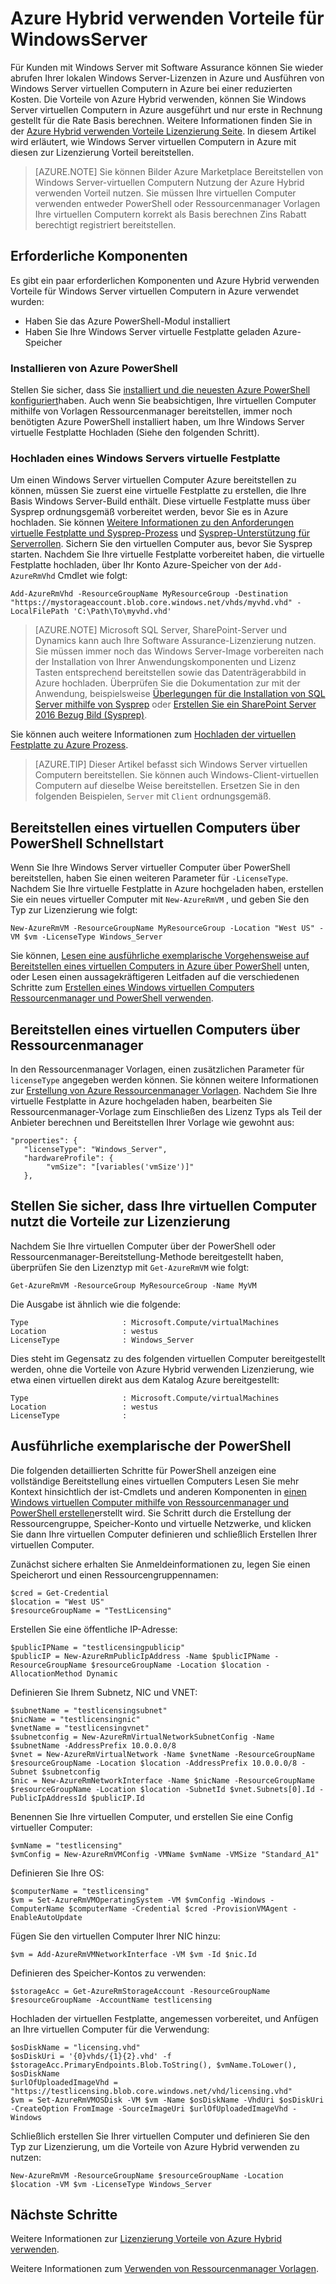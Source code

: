 <properties
   pageTitle="Azure Hybrid verwenden Vorteile für Fenster Server | Microsoft Azure"
   description="Erfahren Sie, wie Sie Ihre Windows Server Software Assurance-Vorteile zur lokalen Lizenzen an Azure bringen maximieren"
   services="virtual-machines-windows"
   documentationCenter=""
   authors="iainfoulds"
   manager="timlt"
   editor=""/>

<tags
   ms.service="virtual-machines-windows"
   ms.devlang="na"
   ms.topic="article"
   ms.tgt_pltfrm="vm-windows"
   ms.workload="infrastructure-services"
   ms.date="07/13/2016"
   ms.author="georgem"/>

# <a name="azure-hybrid-use-benefit-for-windows-server"></a>Azure Hybrid verwenden Vorteile für WindowsServer

Für Kunden mit Windows Server mit Software Assurance können Sie wieder abrufen Ihrer lokalen Windows Server-Lizenzen in Azure und Ausführen von Windows Server virtuellen Computern in Azure bei einer reduzierten Kosten. Die Vorteile von Azure Hybrid verwenden, können Sie Windows Server virtuellen Computern in Azure ausgeführt und nur erste in Rechnung gestellt für die Rate Basis berechnen. Weitere Informationen finden Sie in der [Azure Hybrid verwenden Vorteile Lizenzierung Seite](https://azure.microsoft.com/pricing/hybrid-use-benefit/). In diesem Artikel wird erläutert, wie Windows Server virtuellen Computern in Azure mit diesen zur Lizenzierung Vorteil bereitstellen.

> [AZURE.NOTE] Sie können Bilder Azure Marketplace Bereitstellen von Windows Server-virtuellen Computern Nutzung der Azure Hybrid verwenden Vorteil nutzen. Sie müssen Ihre virtuellen Computer verwenden entweder PowerShell oder Ressourcenmanager Vorlagen Ihre virtuellen Computern korrekt als Basis berechnen Zins Rabatt berechtigt registriert bereitstellen.

## <a name="pre-requisites"></a>Erforderliche Komponenten
Es gibt ein paar erforderlichen Komponenten und Azure Hybrid verwenden Vorteile für Windows Server virtuellen Computern in Azure verwendet wurden:

- Haben Sie das Azure PowerShell-Modul installiert
- Haben Sie Ihre Windows Server virtuelle Festplatte geladen Azure-Speicher

### <a name="install-azure-powershell"></a>Installieren von Azure PowerShell
Stellen Sie sicher, dass Sie [installiert und die neuesten Azure PowerShell konfiguriert](../powershell-install-configure.md)haben. Auch wenn Sie beabsichtigen, Ihre virtuellen Computer mithilfe von Vorlagen Ressourcenmanager bereitstellen, immer noch benötigten Azure PowerShell installiert haben, um Ihre Windows Server virtuelle Festplatte Hochladen (Siehe den folgenden Schritt).

### <a name="upload-a-windows-server-vhd"></a>Hochladen eines Windows Servers virtuelle Festplatte

Um einen Windows Server virtuellen Computer Azure bereitstellen zu können, müssen Sie zuerst eine virtuelle Festplatte zu erstellen, die Ihre Basis Windows Server-Build enthält. Diese virtuelle Festplatte muss über Sysprep ordnungsgemäß vorbereitet werden, bevor Sie es in Azure hochladen. Sie können [Weitere Informationen zu den Anforderungen virtuelle Festplatte und Sysprep-Prozess](./virtual-machines-windows-upload-image.md) und [Sysprep-Unterstützung für Serverrollen](https://msdn.microsoft.com/windows/hardware/commercialize/manufacture/desktop/sysprep-support-for-server-roles). Sichern Sie den virtuellen Computer aus, bevor Sie Sysprep starten. Nachdem Sie Ihre virtuelle Festplatte vorbereitet haben, die virtuelle Festplatte hochladen, über Ihr Konto Azure-Speicher von der `Add-AzureRmVhd` Cmdlet wie folgt:

```
Add-AzureRmVhd -ResourceGroupName MyResourceGroup -Destination "https://mystorageaccount.blob.core.windows.net/vhds/myvhd.vhd" -LocalFilePath 'C:\Path\To\myvhd.vhd'
```

> [AZURE.NOTE] Microsoft SQL Server, SharePoint-Server und Dynamics kann auch Ihre Software Assurance-Lizenzierung nutzen. Sie müssen immer noch das Windows Server-Image vorbereiten nach der Installation von Ihrer Anwendungskomponenten und Lizenz Tasten entsprechend bereitstellen sowie das Datenträgerabbild in Azure hochladen. Überprüfen Sie die Dokumentation zur mit der Anwendung, beispielsweise [Überlegungen für die Installation von SQL Server mithilfe von Sysprep](https://msdn.microsoft.com/library/ee210754.aspx) oder [Erstellen Sie ein SharePoint Server 2016 Bezug Bild (Sysprep)](http://social.technet.microsoft.com/wiki/contents/articles/33789.build-a-sharepoint-server-2016-reference-image-sysprep.aspx).

Sie können auch weitere Informationen zum [Hochladen der virtuellen Festplatte zu Azure Prozess](./virtual-machines-windows-upload-image.md#upload-the-vm-image-to-your-storage-account).

> [AZURE.TIP] Dieser Artikel befasst sich Windows Server virtuellen Computern bereitstellen. Sie können auch Windows-Client-virtuellen Computern auf dieselbe Weise bereitstellen. Ersetzen Sie in den folgenden Beispielen, `Server` mit `Client` ordnungsgemäß.

## <a name="deploy-a-vm-via-powershell-quick-start"></a>Bereitstellen eines virtuellen Computers über PowerShell Schnellstart
Wenn Sie Ihre Windows Server virtueller Computer über PowerShell bereitstellen, haben Sie einen weiteren Parameter für `-LicenseType`. Nachdem Sie Ihre virtuelle Festplatte in Azure hochgeladen haben, erstellen Sie ein neues virtueller Computer mit `New-AzureRmVM` , und geben Sie den Typ zur Lizenzierung wie folgt:

```
New-AzureRmVM -ResourceGroupName MyResourceGroup -Location "West US" -VM $vm -LicenseType Windows_Server
```

Sie können, [Lesen eine ausführliche exemplarische Vorgehensweise auf Bereitstellen eines virtuellen Computers in Azure über PowerShell](./virtual-machines-windows-hybrid-use-benefit-licensing.md#deploy-windows-server-vm-via-powershell-detailed-walkthrough) unten, oder Lesen einen aussagekräftigeren Leitfaden auf die verschiedenen Schritte zum [Erstellen eines Windows virtuellen Computers Ressourcenmanager und PowerShell verwenden](./virtual-machines-windows-ps-create.md).

## <a name="deploy-a-vm-via-resource-manager"></a>Bereitstellen eines virtuellen Computers über Ressourcenmanager
In den Ressourcenmanager Vorlagen, einen zusätzlichen Parameter für `licenseType` angegeben werden können. Sie können weitere Informationen zur [Erstellung von Azure Ressourcenmanager Vorlagen](../resource-group-authoring-templates.md). Nachdem Sie Ihre virtuelle Festplatte in Azure hochgeladen haben, bearbeiten Sie Ressourcenmanager-Vorlage zum Einschließen des Lizenz Typs als Teil der Anbieter berechnen und Bereitstellen Ihrer Vorlage wie gewohnt aus:

```
"properties": {  
   "licenseType": "Windows_Server",
   "hardwareProfile": {
        "vmSize": "[variables('vmSize')]"
   },
```
 
## <a name="verify-your-vm-is-utilizing-the-licensing-benefit"></a>Stellen Sie sicher, dass Ihre virtuellen Computer nutzt die Vorteile zur Lizenzierung
Nachdem Sie Ihre virtuellen Computer über der PowerShell oder Ressourcenmanager-Bereitstellung-Methode bereitgestellt haben, überprüfen Sie den Lizenztyp mit `Get-AzureRmVM` wie folgt:
 
```
Get-AzureRmVM -ResourceGroup MyResourceGroup -Name MyVM
```

Die Ausgabe ist ähnlich wie die folgende:

```
Type                     : Microsoft.Compute/virtualMachines
Location                 : westus
LicenseType              : Windows_Server
```

Dies steht im Gegensatz zu des folgenden virtuellen Computer bereitgestellt werden, ohne die Vorteile von Azure Hybrid verwenden Lizenzierung, wie etwa einen virtuellen direkt aus dem Katalog Azure bereitgestellt:

```
Type                     : Microsoft.Compute/virtualMachines
Location                 : westus
LicenseType              : 
```
 
## <a name="detailed-powershell-walkthrough"></a>Ausführliche exemplarische der PowerShell

Die folgenden detaillierten Schritte für PowerShell anzeigen eine vollständige Bereitstellung eines virtuellen Computers Lesen Sie mehr Kontext hinsichtlich der ist-Cmdlets und anderen Komponenten in [einen Windows virtuellen Computer mithilfe von Ressourcenmanager und PowerShell erstellen](./virtual-machines-windows-ps-create.md)erstellt wird. Sie Schritt durch die Erstellung der Ressourcengruppe, Speicher-Konto und virtuelle Netzwerke, und klicken Sie dann Ihre virtuellen Computer definieren und schließlich Erstellen Ihrer virtuellen Computer.
 
Zunächst sichere erhalten Sie Anmeldeinformationen zu, legen Sie einen Speicherort und einen Ressourcengruppennamen:

```
$cred = Get-Credential
$location = "West US"
$resourceGroupName = "TestLicensing"
```

Erstellen Sie eine öffentliche IP-Adresse:

```
$publicIPName = "testlicensingpublicip"
$publicIP = New-AzureRmPublicIpAddress -Name $publicIPName -ResourceGroupName $resourceGroupName -Location $location -AllocationMethod Dynamic
```

Definieren Sie Ihrem Subnetz, NIC und VNET:

```
$subnetName = "testlicensingsubnet"
$nicName = "testlicensingnic"
$vnetName = "testlicensingvnet"
$subnetconfig = New-AzureRmVirtualNetworkSubnetConfig -Name $subnetName -AddressPrefix 10.0.0.0/8
$vnet = New-AzureRmVirtualNetwork -Name $vnetName -ResourceGroupName $resourceGroupName -Location $location -AddressPrefix 10.0.0.0/8 -Subnet $subnetconfig
$nic = New-AzureRmNetworkInterface -Name $nicName -ResourceGroupName $resourceGroupName -Location $location -SubnetId $vnet.Subnets[0].Id -PublicIpAddressId $publicIP.Id
```

Benennen Sie Ihre virtuellen Computer, und erstellen Sie eine Config virtueller Computer:

```
$vmName = "testlicensing"
$vmConfig = New-AzureRmVMConfig -VMName $vmName -VMSize "Standard_A1"
```

Definieren Sie Ihre OS:

```
$computerName = "testlicensing"
$vm = Set-AzureRmVMOperatingSystem -VM $vmConfig -Windows -ComputerName $computerName -Credential $cred -ProvisionVMAgent -EnableAutoUpdate
```

Fügen Sie den virtuellen Computer Ihrer NIC hinzu:

```
$vm = Add-AzureRmVMNetworkInterface -VM $vm -Id $nic.Id
```

Definieren des Speicher-Kontos zu verwenden:

```
$storageAcc = Get-AzureRmStorageAccount -ResourceGroupName $resourceGroupName -AccountName testlicensing
```

Hochladen der virtuellen Festplatte, angemessen vorbereitet, und Anfügen an Ihre virtuellen Computer für die Verwendung:

```
$osDiskName = "licensing.vhd"
$osDiskUri = '{0}vhds/{1}{2}.vhd' -f $storageAcc.PrimaryEndpoints.Blob.ToString(), $vmName.ToLower(), $osDiskName
$urlOfUploadedImageVhd = "https://testlicensing.blob.core.windows.net/vhd/licensing.vhd"
$vm = Set-AzureRmVMOSDisk -VM $vm -Name $osDiskName -VhdUri $osDiskUri -CreateOption FromImage -SourceImageUri $urlOfUploadedImageVhd -Windows
```

Schließlich erstellen Sie Ihrer virtuellen Computer und definieren Sie den Typ zur Lizenzierung, um die Vorteile von Azure Hybrid verwenden zu nutzen:

```
New-AzureRmVM -ResourceGroupName $resourceGroupName -Location $location -VM $vm -LicenseType Windows_Server
```

## <a name="next-steps"></a>Nächste Schritte

Weitere Informationen zur [Lizenzierung Vorteile von Azure Hybrid verwenden](https://azure.microsoft.com/pricing/hybrid-use-benefit/).

Weitere Informationen zum [Verwenden von Ressourcenmanager Vorlagen](../azure-resource-manager/resource-group-overview.md).
